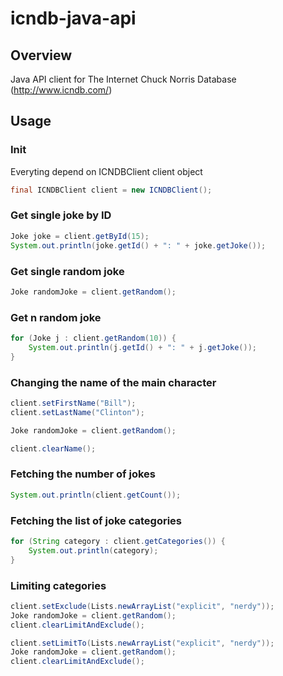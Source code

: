 icndb-java-api
==============

## Overview

Java API client for The Internet Chuck Norris Database (http://www.icndb.com/)



## Usage

### Init

Everyting depend on ICNDBClient client object

```java
final ICNDBClient client = new ICNDBClient();
```

### Get single joke by ID

```java
Joke joke = client.getById(15);
System.out.println(joke.getId() + ": " + joke.getJoke());
```

### Get single random joke

```java
Joke randomJoke = client.getRandom();
```

### Get n random joke

```java
for (Joke j : client.getRandom(10)) {
	System.out.println(j.getId() + ": " + j.getJoke());
}
```


### Changing the name of the main character

```java
client.setFirstName("Bill");
client.setLastName("Clinton");

Joke randomJoke = client.getRandom();

client.clearName();
```

### Fetching the number of jokes

```java
System.out.println(client.getCount());
```

### Fetching the list of joke categories

```java
for (String category : client.getCategories()) {
	System.out.println(category);
}
```

### Limiting categories

```java
client.setExclude(Lists.newArrayList("explicit", "nerdy"));
Joke randomJoke = client.getRandom();
client.clearLimitAndExclude();

client.setLimitTo(Lists.newArrayList("explicit", "nerdy"));
Joke randomJoke = client.getRandom();
client.clearLimitAndExclude();
```
